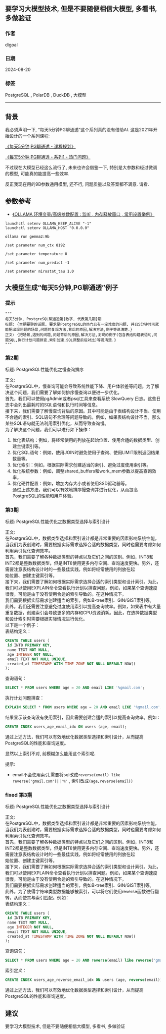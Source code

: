 ## 要学习大模型技术, 但是不要随便相信大模型, 多看书, 多做验证  
                                                                    
### 作者                                        
digoal                                        
                                               
### 日期                                             
2024-08-20                                        
                                            
### 标签                                          
PostgreSQL , PolarDB , DuckDB , 大模型                 
                                                                   
----                                            
                                                          
## 背景    
我必须声明一下, “每天5分钟PG聊通透”这个系列真的没有借助AI. 这是2021年开始设计的一个系列课程:  
  
[《每天5分钟,PG聊通透 - 课程规划》](../202112/20211208_01.md)    
  
[《每天5分钟,PG聊通透 - 系列1 - 热门问题》](../202112/20211209_02.md)    
  
不过现在大模型已经这么流行了, 未来也许会借鉴一下, 特别是大参数和经过微调的模型, 可能真的能提高一些效率.  
  
反正我现在用的9B参数通用模型, 还不行, 问题质量以及答案都不满意. 请看.   
  
  
## 参数参考   
- [《OLLAMA 环境变量/高级参数配置 : 监听 , 内存释放窗口 , 常用设置举例》](../202408/20240806_01.md)      
    
```    
launchctl setenv OLLAMA_KEEP_ALIVE "-1"          
launchctl setenv OLLAMA_HOST "0.0.0.0"          
```    
    
```    
ollama run gemma2:9b    
```    
    
```  
/set parameter num_ctx 8192        
```  
    
```  
/set parameter temperature 0        
```  
    
```  
/set parameter num_predict -1        
```  
    
```  
/set parameter mirostat_tau 1.0        
```    
    
## 大模型生成“每天5分钟,PG聊通透”例子  
### 提示  
```  
"""  
每天5分钟, PostgreSQL聊通透第{数字, 代表第几期}期  
标题: {本期要聊的话题, 要求是PostgreSQL的热门且有一定难度的问题, 并且5分钟时间就能把出现问题的场景,问题的复现方法,背后的原因,解决方法,例子等说清楚.}  
正文: {把场景,遇到的问题,问题背后的原因,解决方法,复现的例子(包含表结构建表语句,问题SQL,执行计划问题排查,索引创建,SQL调整前后对比)等说清楚.}  
"""  
```  
  
  
### 第2期  
  
标题: PostgreSQL性能优化之慢查询排序  
  
正文:  
在PostgreSQL中，慢查询可能会导致系统性能下降、用户体验差等问题。为了解决这个问题，我们需要了解如何排序慢查询以便进一步优化。  
首先，我们可以使用pgAdmin或者psql工具来查看系统 SlowQuery 日志。这些日志中会列出最耗时的SQL语句和执行时间等信息。  
接下来，我们需要了解慢查询背后的原因。其中可能是由于表结构设计不当、使用不合适的索引、SQL语句不合理等问题导致的。例如，如果表结构设计不当，那么某些SQL语句就无法利用索引优化，从而导致查询慢。  
为了解决这个问题，我们可以进行如下操作：  
1. 优化表结构：例如，将经常使用的列放在起始位置、使用合适的数据类型、创建主键索引等。  
2. 优化SQL语句：例如，使用JOIN时避免使用子查询、使用LIMIT限制返回结果数量等。  
3. 优化索引：例如，根据实际需求创建适当的索引、避免过度使用索引等。  
4. 优化系统参数：例如，调整shared\_buffers和work\_mem参数以提高查询效率。  
5. 优化硬件配置：例如，增加内存大小或者使用SSD驱动器等。  
通过上述方法，我们可以有效地排序慢查询并进行优化，从而提高PostgreSQL的性能和用户体验。  
  
  
  
  
### 第3期  
  
标题: PostgreSQL性能优化之数据类型选择与索引设计  
  
正文:  
在PostgreSQL中，数据类型选择和索引设计都是非常重要的因素影响系统性能。当我们为表创建时，需要根据实际需求选择合适的数据类型，同时也需要考虑如何利用索引优化查询效率。  
首先，我们需要了解各种数据类型的特点以及它们之间的区别。例如，INT8和INT2都是整数数据类型，但是INT8使用更多内存空间、查询速度更快。另外，还需要注意表结构设计时的一些最佳实践，例如将经常使用的列放在起  
始位置、创建主键索引等。  
接下来，我们需要了解如何根据实际需求选择合适的索引类型和设计索引。为此，我们可以使用EXPLAIN命令查看执行计划以排查问题。例如，如果某个查询速度很慢，可能是由于没有使用合适的索引导致的。在这种情况下，  
我们需要根据实际需求创建适当的索引，例如B-tree索引、GIN/GIST索引等。  
此外，我们还需要注意避免过度使用索引以提高查询效率。例如，如果表中有大量重复数据，创建索引会导致更多的内存和CPU资源消耗。因此，在选择数据类型和设计索引时需要根据实际情况进行优化。  
以下是一个例子：  
表结构定义：  
```sql  
CREATE TABLE users (  
 id INT8 PRIMARY KEY,  
 name TEXT NOT NULL,  
 age INTEGER NOT NULL,  
 email TEXT NOT NULL UNIQUE,  
 created_at TIMESTAMP WITH TIME ZONE NOT NULL DEFAULT NOW()  
);  
```  
查询语句：  
```sql  
SELECT * FROM users WHERE age = 20 AND email LIKE '%gmail.com';  
```  
执行计划问题排查：  
```sql  
EXPLAIN SELECT * FROM users WHERE age = 20 AND email LIKE '%gmail.com';  
```  
结果显示该查询没有使用索引，因此需要创建合适的索引以提高查询效率。例如：  
```sql  
CREATE INDEX users_age_email_idx ON users (age, email);  
```  
通过上述方法，我们可以有效地优化数据类型选择和索引设计，从而提高PostgreSQL的性能和查询速度。  
  
  
显然以上索引不对, 前模糊怎么能用这个索引呢.  
  
提示:   
- email不会使用索引,需要将sql改成`reverse(email) like reverse('gmail.com')||'%'` , 索引改成`(age,reverse(email))`   
  
  
### fixed 第3期  
  
标题: PostgreSQL性能优化之数据类型选择与索引设计  
  
正文:  
在PostgreSQL中，数据类型选择和索引设计都是非常重要的因素影响系统性能。当我们为表创建时，需要根据实际需求选择合适的数据类型，同时也需要考虑如何利用索引优化查询效率。  
首先，我们需要了解各种数据类型的特点以及它们之间的区别。例如，INT8和INT2都是整数数据类型，但是INT8使用更多内存空间、查询速度更快。另外，还需要注意表结构设计时的一些最佳实践，例如将经常使用的列放在起  
始位置、创建主键索引等。  
接下来，我们需要了解如何根据实际需求选择合适的索引类型和设计索引。为此，我们可以使用EXPLAIN命令查看执行计划以排查问题。例如，如果某个查询速度很慢，可能是由于没有使用合适的索引导致的。在这种情况下，  
我们需要根据实际需求创建适当的索引，例如B-tree索引、GIN/GIST索引等。  
此外，为了使得字符串类型数据能够被索引，可以将它们使用reverse函数进行翻转，从而使其与索引匹配。例如：  
表结构定义：  
```sql  
CREATE TABLE users (  
 id INT8 PRIMARY KEY,  
 name TEXT NOT NULL,  
 age INTEGER NOT NULL,  
 email TEXT NOT NULL UNIQUE,  
 created_at TIMESTAMP WITH TIME ZONE NOT NULL DEFAULT NOW()  
);  
```  
查询语句：  
```sql  
SELECT * FROM users WHERE age = 20 AND reverse(email) like reverse('gmail.com')||'%';  
```  
索引定义：  
```sql  
CREATE INDEX users_age_reverse_email_idx ON users (age, reverse(email));  
```  
通过上述方法，我们可以有效地优化数据类型选择和索引设计，从而提高PostgreSQL的性能和查询速度。  
  
  
## 建议   
要学习大模型技术, 但是不要随便相信大模型, 多看书, 多做验证    
  
